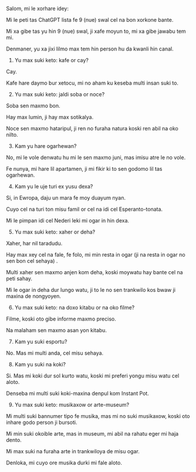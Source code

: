 Salom, mi le xorhare idey:

Mi le peti tas ChatGPT lista fe 9 (nue) swal cel na bon xorkone bante.

Mi xa gibe tas yu hin 9 (nue) swal, ji xafe moyun to, mi xa gibe jawabu tem mi.

Denmaner, yu xa jixi lilmo max tem hin person hu da kwanli hin canal.

1. Yu max suki keto: kafe or cay?

Cay.

Kafe hare daymo bur xetocu, mi no aham ku keseba multi insan suki to.

2. Yu max suki keto: jaldi soba or noce?

Soba sen maxmo bon.

Hay max lumin, ji hay max sotikalya.

Noce sen maxmo hataripul, ji ren no furaha natura koski ren abil na oko nilto.

3. Kam yu hare ogarhewan?

No, mi le vole denwatu hu mi le sen maxmo juni, mas imisu atre le no vole.

Fe nunya, mi hare lil apartamen, ji mi fikir ki to sen godomo lil tas ogarhewan.

4. Kam yu le uje turi ex yusu dexa?

Si, in Ewropa, daju un mara fe moy duayum nyan.

Cuyo cel na turi ton misu famil or cel na idi cel Esperanto-tonata.

Mi le pimpan idi cel Nederi leki mi ogar in hin dexa.

5. Yu max suki keto: xaher or deha?

Xaher, har nil taradudu.

Hay max xey cel na fale, fe folo, mi min resta in ogar (ji na resta in ogar no sen bon cel sehaya) .

Multi xaher sen maxmo anjen kom deha, koski moywatu hay bante cel na peti sahay.

Mi le ogar in deha dur lungo watu, ji to le no sen trankwilo kos bwaw ji maxina de nongyoyen.

6. Yu max suki keto: na doxo kitabu or na oko filme?

Filme, koski oto gibe informe maxmo preciso.

Na malaham sen maxmo asan yon kitabu.

7. Kam yu suki esportu?

No. Mas mi multi anda, cel misu sehaya.

8. Kam yu suki na koki?

Si. Mas mi koki dur sol kurto watu, koski mi preferi yongu misu watu cel aloto.

Denseba mi multi suki koki-maxina denpul kom Instant Pot.

9. Yu max suki keto: musikaxow or arte-museum?

Mi multi suki bannumer tipo fe musika, mas mi no suki musikaxow, koski oto inhare godo person ji bursoti.

Mi min suki okoible arte, mas in museum, mi abil na rahatu eger mi haja dento.

Mi max suki na furaha arte in trankwiloya de misu ogar.

Denloka, mi cuyo ore musika durki mi fale aloto.